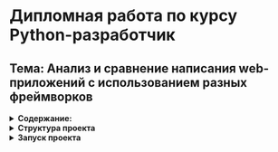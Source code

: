 # Дипломная работа по курсу Python-разработчик
## Тема: Анализ и сравнение написания web-приложений с использованием разных фреймворков

<details><summary><b>Содержание:</b></summary>
1. Введение
  
2. Общие сведения о web-фреймворках
   * 2.1 Что такое web-фреймворки
   * 2.2 Для чего нужны web-фреймворки
  
3. Обзор популярных инструментов для разработки разработки веб-приложений на Python
   * 3.1 Django
   * 3.2 FastApi
   * 3.3 Flask
  
  
4. Сравнение фреймворков
5. Заключение
6. Список используемой литературы

## 1. Введение:
Современные веб-приложения требуют высокой производительности, удобства в разработке и гибкости в использовании. В последние годы на рынке разработаны множество фреймворков, каждый из которых имеет свои преимущества и недостатки. В данной работе будет проведен анализ и сравнение трех популярных фреймерков для создания веб-приложений на Python: Django, FastAPI и Flask.

## 2. Общие сведения о web-фреймворках
2.1 Фреймворк (с англ. framework — «каркас, структура») — заготовка, готовая модель в программировании для быстрой разработки, на основе которой можно дописать собственный код. Он задает структуру, определяет правила и предоставляет необходимый набор инструментов для создания проекта. 
  Существует 2 типа web-фреймворков:
  * Фронтенд фреймворки
    Эти фреймворки используются для разработки внешнего(прльзовательского) интерфейса. Чаще всего в данных фреймворках используются такие языки, как JavaScript, CSS и HTML.
    Среди решаемых задач — разработка дизайна UX/UI, SEO-оптимизация, фрагменты кода, шаблоны, управление взаимодействием с пользователем и многое другое. А среди самых известных фронтенд фреймворков — React, Vue.js, Ember, Bootstrap и Angular.
    
  * Бэкэнд фреймворки
    Эти фреймворки используются для разработки серверной части, которая отвечает за функционирование ИТ-продукта. Они основаны на таких языках программирования, как Python, .NET, Ruby, Java и PHP.
    Среди решаемых задач — функционирование сервера и базы данных, протоколы маршрутизации, логика и архитектура сервиса, параметры авторизации, безопасность и многие другие. Среди наиболее популярных фреймворков — Django, Laravel, Ruby On Rails, Spring, Express, ASP.NET Core.
    
2.2 Для чего нужны web-фреймворки?

  Любой фреймворк на различных языках упрощает жизнь программиста при создании архитектуры, разработке и поддержке проекта. В фреймворках на архитектурном уровне заложено множество принципов оптимизации. Рассмотрим основные преимущества ниже.

  * <b>Более высокая производительность.</b> 
    Фреймворки разработаны с использованием готовых функций для обеспечения высокой эффективности и производительности при создании ИТ-решений. Скорость загрузки веб-сайтов и программ, разработанных с их использованием, значительно возрастает.
    
  * <b>Сокращение количества ошибок.</b>
    Большинство фреймворков включают в себя лучшие практики разработки программного обеспечения. Многие из них имеют встроенный механизм тестирования, который проверяет код сразу, уменьшая количество ошибок в конечном коде.
  * <b>Быстрое развитие проекта или продукта.</b> 
     У фреймворков есть заранее написанные шаблоны, которые можно использовать для выполнения избыточных задач программирования. Эти инструменты экономят время разработчиков и позволяют им сосредоточиться на более приоритетных для команды действиях, обеспечивая более быстрые результаты.
  * <b>Надежность и безопасность.</b>
      Фреймворки включают в себя сотни готовых компонентов, созданных и регулярно обновляемых сообществом разработчиков. Это своего рода гарантия, что ваш проект — актуальное и одно из лучших решений бизнеса.

## 3. Обзор фреймворков:
3.1 Django
  * Django — это высокоуровневый Python веб-фреймворк, который позволяет быстро создавать безопасные и поддерживаемые веб-сайты. Созданный опытными разработчиками, Django берёт на себя большую часть хлопот веб-разработки, поэтому вы можете сосредоточиться на написании своего веб-приложения. Django включает в себя множество встроенных средств для решения распространенных задач.
    
    <b>Преймущества:</b>
    * Принцип "Всё включено"(«Batteries included»)
      Фраза «всё включено» означает, что большинство инструментов для создания приложения — часть фреймворка, а не поставляются в виде отдельных библиотек.

      Django содержит огромное количество функциональности для решения большинства задач веб-разработки. Вот некоторые из высокоуровневых возможностей Django:
        * ORM
        * Миграции базы данных
        * Аутентификация пользователя
        * Панель администратора
        * Формы
     
    * Стандартизированная структура
   
      Django как фреймворк задаёт структуру проекта. Она помогает разработчикам понимать, где и как добавлять новую функциональность.

      Благодаря одинаковой для всех проектов структуре гораздо проще найти уже готовые решения или получить помощь от сообщества.

    * Приложения Django
   
      Приложения в Django позволяют разделить проект на несколько частей. Приложения устанавливаются путём добавления в <b>settings.INSTALLED_APPS</b>. Этот подход позволяет легко интегрировать готовые решения.

    * Безопасность
   
      Django безопасен и включает механизмы предотвращения распространенных атак вроде SQL-инъекций (XSS) и подделки межсайтовых запросов (CSRF).

    * REST Framework для создания API

      Django REST Framework(DRF), является библиотекой для построения API. Он имеет модульную и настраиваемую архитектуру, которая хорошо работает для создания как простых, так и сложных API.

      В DRF политики аутентификации и разрешений доступны из коробки. Он поставляется с базовыми классами для CRUD операций и встроенной утилитой для тестирования разрабатываемого API.

    * GraphQL фреймворк для создания API
   
      Большие REST API часто требуют большого количества запросов для получения всех необходимых данных. GraphQL — это язык запросов, который позволяет обмениваться связанными данными гораздо проще.

      Graphene-Django позволит легко добавить соответствующую функциональность в ваш проект. Модели, формы, аутентификация, политики разрешений и другие функциональные возможности Django можно использовать для создания GraphQL API. Библиотека так же поставляется с утилитой для тестирования результата.

    <b>Недостатки:</b>
      * Избыточность

        У Django есть все инструменты для создания высоконагруженных приложений. А вот для небольших сайтов их, зачастую, слишком много. За счет этого, не всегда есть смысл применять фреймворк для таких проектов. Тем более, что у него есть более простые альтернативы.

     * Функции ORM
   
       На сегодня этот компонент Django устарел и не дотягивает до современных стандартов. Ключевой минус ORM — отсутствие поддержки SQLAlchemy. Сейчас это основной инструмент для работы с базами данных у Python.
 
3.2 FastApi
  * FastAPI - является легковесным асинхронным фреймворком для Python, который используют преимущественно для разработки API-сервисов. Фреймворк довольно молодой и существует всего лишь 6 лет.

    <b>Преймущества:</b>

    * Скорость работы
   
      FastAPI обходит все Python-фреймворки по производительности

    * Гибкость на уровне Flask
   
      У вас нет какой-либо утвержденной архитектуры, что дает волю вашей фантазии и различным подходам разработки

    * Ассинхронность
   
      FastAPI использует ASGI-сервера по умолчанию.  Благодаря асинхронному коду запросы выполняются независимо друг от друга и могут запускаться параллельно, а это значит, что время выполнения значительно сокращается по сравнению с выполнением при последовательном запуске.

    * Автоматическая документаци
   
       FastAPI использует аннотации типов Python для определения входных и выходных данных API и поддерживает дополнительные метаданные Swagger для более полной документации.

    <b>Недостатки:</b>

    * Отсутствие подробной документации
   
      Это может создавать проблемы при поиске ответов на вопросы или получении помощи в решении проблем.

    * Недостаток плагинов и модулей
   
      У FastAPI ограниченное количество плагинов и модулей, доступных для использования. Это может ограничить функциональность и возможности разработчиков при создании веб-приложений.

3.3 Flask
  * Flask — это легковесный веб-фреймворк для языка Python, который предоставляет минимальный набор инструментов для создания веб-приложений.

    <b>Преймущества:</b>

    * Считается лучшим веб-фреймворком для создания небольших статических сайтов и легковесных веб-приложений.
    * Гибкость и модульность
   
      Flask предусматривает модульное программирование, что помогает избежать путаницы и сохранить порядок «на рабочем месте». При этом фреймворк позволяет разработчику брать контроль над структурой проекта и самостоятельно выбирать инструменты.

    * Много подробной документации на русском языке.
   
    <b>Недостатки:</b>

    * Однопоточная система
   
       Каждый запрос разрабатывается поочередно. Это увеличивает время обработки.

    * Нет поддержки многостраничных приложений.
   
      В Flask отсутствует встроенный механизм маршрутизации для многостраничных приложений. Из коробки фреймворк предоставляет механизм для обработки запросов и возвращения ответов, но не дает удобных инструментов для организации навигации между различными страницами приложения.

## 4. Сравнение фреймворков:
Django следует архитектуре Model-View-Template (MVT), FastAPI основывается на принципах асинхронного программирования, а Flask позволяет использовать любую архитектуру на усмотрение разработчика.

* Простота в использовании:

  Django требует более глубокого изучения из-за своего объёма и конфигурации, тогда как Flask и FastAPI легче осваиваются, особенно для небольших проектов.

* Производительность:

  FastAPI продемонстрировал наилучшие результаты в производительности благодаря асинхронной обработке запросов. Flask и Django, будучи синхронными, работают медленнее в сценариях с высокой нагрузкой
  ![8abd3c976a2047e6d6975c5241882dee](https://github.com/user-attachments/assets/8379a307-ce44-4e95-bc3f-4d42f24d1976)
  (Данные взяты с сайта https://www.techempower.com)

* Гибкость и расширяйомсть:

  Flask предлагает максимальную гибкость, так как предоставляет разработчику возможность выбирать компоненты и библиотеки. Django более строг в подходе, но предлагает мощный набор встроенных средств. FastAPI сочетает в себе гибкость и производительность, что делает его идеальным для разработки API.

* Сообщества и документации:

  Django обладает самым большим сообществом и обширной документацией. Flask также имеет активное сообщество, но меньше ресурсов по сравнению с Django. FastAPI является относительно новым фреймворком, но его популярность быстро растет, и документация постоянно обновляется

* Безопасность:

  Django имеет встроенные инструменты безопасности, которые делают его предпочтительным для создания крупных и безопасных приложений. Flask требует большего внимания к безопасности, так как многие функции безопасности необходимо реализовывать самостоятельно. FastAPI также предлагает хорошие меры безопасности, но разработчики должны быть внимательны к настройкам.

## 5. Заключение:
В данной работе был проведен анализ фреймворков Django, FastAPI и Flask. Каждый из них имеет свои сильные и слабые стороны. Django подходит для крупных проектов с высокими требованиями к безопасности. Flask идеален для небольших приложений и прототипов. FastAPI демонстрирует высочайшую производительность и является предпочтительным выбором для создания API.

## 6. Список литературы:
* [django-project.com](https://www.djangoproject.com/)
* [fastapi.tiangolo.com](https://fastapi.tiangolo.com/)
* [flask.palletsprojects.com](https://flask.palletsprojects.com/en/stable/)
* [https://www.kevsrobots.com/learn/fastapi/06_implementing_registration_and_login.html](https://fastapi-users.github.io/fastapi-users/10.2/)
* [flask-paginate](https://flask-paginate.readthedocs.io/en/master/index.html)
* https://docs.djangoproject.com/en/5.1/topics/auth/default/
</details>

<details><summary><b>Структура проекта</b></summary>
  
## Django:

![django](https://github.com/user-attachments/assets/d8d08c8b-d635-4b78-a42e-fc4fa4ffa1b2)

## FastApi

![FastApi](https://github.com/user-attachments/assets/606a0251-251a-4b23-8441-6a45ba3ea4b8)
![Fastapi2](https://github.com/user-attachments/assets/c567ca27-33c8-46b4-b362-96b5e5024934)

## Flask

![flask](https://github.com/user-attachments/assets/9912d2d2-a91c-43c6-a10e-6b9004208e63)
</details>

<details><summary><b>Запуск проекта</b></summary>

## Запуска проекта Django

Откройте териминал и введите в нём команду: 

` cd myapp `

После ввода данной команды, вы попадёте в рабочую директорию проекта "myapp"

Для запуска проекта так же в терминале прописываем команду:

`python manage.py runserver`

После чего переходим по запущенному локальному серверу(http://127.0.0.1:8000/):

![runserver](https://github.com/user-attachments/assets/06474ff3-1e4f-4c71-96e0-c7f077301cb3)

Для остановки работы сервера в терминале нажмите сочетание клавишь `Ctrl + C`

## Запуск проекта FastApi

Для начало нужно вернуться в исходный каталок(если изначально запускали проект на Django), для этого в терминале прописывает команду:

`cd ..`

Чтобы запустить приложение в терминале прописываем следующую команду:

`python -m uvicorn FastApi.main:app`

![run fastapi](https://github.com/user-attachments/assets/a389d463-0a39-44bc-9761-ded03071ea98)

Для остановки работы сервера в терминале нажмите сочетание клавишь `Ctrl + C`

## Запуск проекта Flask

Перейдите в проект Flask. Далее найдите файл `main.py` и откройте его. Для запуска приложение, если вы используете Pycharm можете нажать сочетание клавишь `Shift + F10` или воспользоваться значком запуска, который находится на верху в правой области:

![значок запуска](https://github.com/user-attachments/assets/00d4a6be-99c8-44f9-912c-65ce4e7fc7dd)

Для остановки работы сервера можно использовать комбинацию клавишь `Ctrl + F2` или же воспользоваться значком остановки работы приложения:

![стоп](https://github.com/user-attachments/assets/58df43f7-07c0-4ee2-8f7e-2a9bd260c541)

</details>
      
